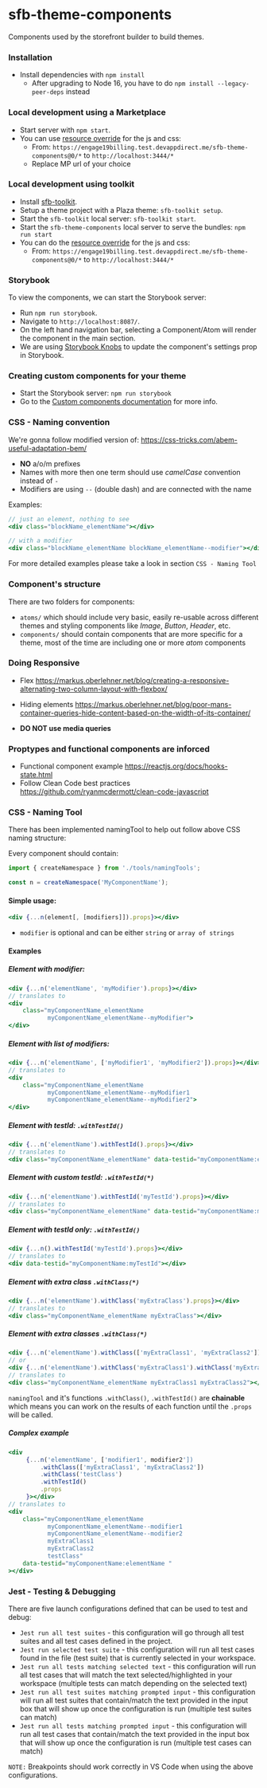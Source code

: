 # sfb-theme-components

Components used by the storefront builder to build themes.

### Installation
* Install dependencies with `npm install`
    * After upgrading to Node 16, you have to do `npm install --legacy-peer-deps` instead

### Local development using a Marketplace

* Start server with `npm start`.
* You can use [resource override](https://chrome.google.com/webstore/detail/resource-override/pkoacgokdfckfpndoffpifphamojphii?hl=en) for the js and css:
    - From: `https://engage19billing.test.devappdirect.me/sfb-theme-components@0/*` to `http://localhost:3444/*`
    - Replace MP url of your choice

### Local development using toolkit
* Install [sfb-toolkit](https://help.appdirect.com/platform/Default.htm#StorefrontBuilder/sfb-install-dev-tool.htm%3FTocPath%3DCustomize%2520the%2520storefront%7CWork%2520with%2520the%2520Storefront%2520Toolkit%7C_____1).
* Setup a theme project with a Plaza theme: `sfb-toolkit setup`.
* Start the `sfb-toolkit` local server: `sfb-toolkit start`.
* Start the `sfb-theme-components` local server to serve the bundles: `npm run start`
* You can do the [resource override](https://chrome.google.com/webstore/detail/resource-override/pkoacgokdfckfpndoffpifphamojphii?hl=en) for the js and css: 
    - From: `https://engage19billing.test.devappdirect.me/sfb-theme-components@0/*` to `http://localhost:3444/*`

### Storybook
To view the components, we can start the Storybook server:
* Run `npm run storybook`.
* Navigate to `http://localhost:8087/`.
* On the left hand navigation bar, selecting a Component/Atom will render the component in the main section.
* We are using [Storybook Knobs](https://storybook.js.org/addons/storybook-addon-knobs-color-options) to update the component's settings prop in Storybook.

### Creating custom components for your theme
* Start the Storybook server: `npm run storybook`
* Go to the [Custom components documentation](http://localhost:8087/?path=/story/docs-customization-custom-components--page) for more info.

### CSS - Naming convention
We're gonna follow modified version of: https://css-tricks.com/abem-useful-adaptation-bem/
* **NO** a/o/m prefixes
* Names with more then one term should use *camelCase* convention instead of `-`
* Modifiers are using `--` (double dash) and are connected with the name

Examples:
```jsx
// just an element, nothing to see
<div class="blockName_elementName"></div>
```
```jsx
// with a modifier
<div class="blockName_elementName blockName_elementName--modifier"></div>
```
For more detailed examples please take a look in section `CSS - Naming Tool`

### Component's structure
There are two folders for components:
* `atoms/` which should include very basic, easily re-usable across different themes and styling components like *Image*, *Button*, *Header*, etc.
* `components/` should contain components that are more specific for a theme, most of the time are including one or more *atom* components


### Doing Responsive
* Flex https://markus.oberlehner.net/blog/creating-a-responsive-alternating-two-column-layout-with-flexbox/
* Hiding elements https://markus.oberlehner.net/blog/poor-mans-container-queries-hide-content-based-on-the-width-of-its-container/

* **DO NOT use media queries**

### Proptypes and functional components are inforced

* Functional component example https://reactjs.org/docs/hooks-state.html
* Follow Clean Code best practices https://github.com/ryanmcdermott/clean-code-javascript

### CSS - Naming Tool
There has been implemented namingTool to help out follow above CSS naming structure:

Every component should contain:
```js
import { createNamespace } from './tools/namingTools';

const n = createNamespace('MyComponentName');
```

#### Simple usage:
```jsx
<div {...n(element[, [modifiers]]).props}></div>
```
* `modifier` is optional and can be either `string` or `array of strings`
#### Examples
##### Element with modifier:
```jsx
<div {...n('elementName', 'myModifier').props}></div> 
// translates to
<div 
    class="myComponentName_elementName 
           myComponentName_elementName--myModifier">
</div> 
```
##### Element with list of modifiers:
```jsx
<div {...n('elementName', ['myModifier1', 'myModifier2']).props}></div> 
// translates to
<div 
    class="myComponentName_elementName 
           myComponentName_elementName--myModifier1 
           myComponentName_elementName--myModifier2">
</div> 
```
##### Element with testId: `.withTestId()`
```jsx
<div {...n('elementName').withTestId().props}></div> 
// translates to
<div class="myComponentName_elementName" data-testid="myComponentName:elementName"></div> 
```
##### Element with custom testId: `.withTestId(*)`
```jsx
<div {...n('elementName').withTestId('myTestId').props}></div> 
// translates to
<div class="myComponentName_elementName" data-testid="myComponentName:myTestId"></div> 
```
##### Element with testId *only*: `.withTestId()`
```jsx
<div {...n().withTestId('myTestId').props}></div> 
// translates to
<div data-testid="myComponentName:myTestId"></div> 
```
##### Element with extra class `.withClass(*)`
```jsx
<div {...n('elementName').withClass('myExtraClass').props}></div> 
// translates to
<div class="myComponentName_elementName myExtraClass"></div> 
```
##### Element with extra classes `.withClass(*)`
```jsx
<div {...n('elementName').withClass(['myExtraClass1', 'myExtraClass2']).props}></div> 
// or
<div {...n('elementName').withClass('myExtraClass1').withClass('myExtraClass2').props}></div> 
// translates to
<div class="myComponentName_elementName myExtraClass1 myExtraClass2"></div> 
```

`namingTool` and it's functions `.withClass()`, `.withTestId()` are **chainable** which means you can work on the results of each function until the `.props` will be called. 
##### Complex example
```jsx
<div 
     {...n('elementName', ['modifier1', modifier2'])
         .withClass(['myExtraClass1', 'myExtraClass2'])
         .withClass('testClass')
         .withTestId()
         .props
     }></div> 
// translates to
<div 
    class="myComponentName_elementName 
           myComponentName_elementName--modifier1
           myComponentName_elementName--modifier2
           myExtraClass1 
           myExtraClass2
           testClass"
    data-testid="myComponentName:elementName "
></div> 
```

### Jest - Testing & Debugging

There are five launch configurations defined that can be used to test and debug:

* `Jest run all test suites` - this configuration will go through all test suites and all test cases defined in the project.
* `Jest run selected test suite` - this configuration will run all test cases found in the file (test suite) that is currently selected in your workspace.
* `Jest run all tests matching selected text` - this configuration will run all test cases that will match the text selected/highlighted in your workspace (multiple tests can match depending on the selected text)
* `Jest run all test suites matching prompted input` - this configuration will run all test suites that contain/match the text provided in the input box that will show up once the configuration is run (multiple test suites can match)
* `Jest run all tests matching prompted input` - this configuration will run all test cases that contain/match the text provided in the input box that will show up once the configuration is run (multiple test cases can match)

`NOTE:` Breakpoints should work correctly in VS Code when using the above configurations.
